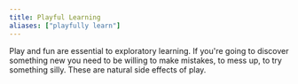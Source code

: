 ```yaml
---
title: Playful Learning
aliases: ["playfully learn"]
---
```


Play and fun are essential to exploratory learning. If you're going to discover something new you need to be willing to make mistakes, to mess up, to try something silly. These are natural side effects of play.
